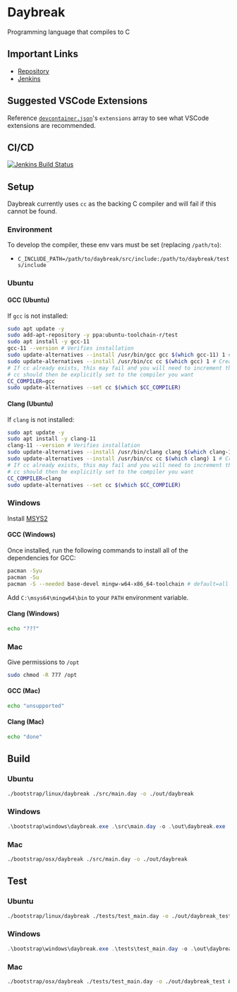 # Daybreak
Programming language that compiles to C

## Important Links
- [Repository](https://github.com/ExoKomodo/Daybreak)
- [Jenkins](https://jenkins.exokomodo.com/job/Daybreak)

## Suggested VSCode Extensions
Reference [`devcontainer.json`](./.devcontainer/devcontainer.json)'s `extensions` array to see what VSCode extensions are recommended.

## CI/CD
[![Jenkins Build Status](http://jenkins.exokomodo.com/buildStatus/icon?job=Daybreak%2Fmain)](http://jenkins.exokomodo.com/job/Daybreak/job/main/)

## Setup
Daybreak currently uses `cc` as the backing C compiler and will fail if this cannot be found.

### Environment
To develop the compiler, these env vars must be set (replacing `/path/to`):
- `C_INCLUDE_PATH=/path/to/daybreak/src/include:/path/to/daybreak/tests/include`

### Ubuntu

#### GCC (Ubuntu)
If `gcc` is not installed:
```bash
sudo apt update -y
sudo add-apt-repository -y ppa:ubuntu-toolchain-r/test
sudo apt install -y gcc-11
gcc-11 --version # Verifies installation
sudo update-alternatives --install /usr/bin/gcc gcc $(which gcc-11) 1 # Create /usr/bin/gcc binary if it does not exist, and links gcc-11 to gcc
sudo update-alternatives --install /usr/bin/cc cc $(which gcc) 1 # Create /usr/bin/cc binary if it does not exist, and links gcc to cc
# If cc already exists, this may fail and you will need to increment the number at the end of the command to lower the priority.
# cc should then be explicitly set to the compiler you want
CC_COMPILER=gcc
sudo update-alternatives --set cc $(which $CC_COMPILER)
```

#### Clang (Ubuntu)
If `clang` is not installed:
```bash
sudo apt update -y
sudo apt install -y clang-11
clang-11 --version # Verifies installation
sudo update-alternatives --install /usr/bin/clang clang $(which clang-11) 1 # Create /usr/bin/clang binary if it does not exist, and links clang-11 to clang
sudo update-alternatives --install /usr/bin/cc cc $(which clang) 1 # Create /usr/bin/cc binary if it does not exist, and links clang to cc
# If cc already exists, this may fail and you will need to increment the number at the end of the command to lower the priority.
# cc should then be explicitly set to the compiler you want
CC_COMPILER=clang
sudo update-alternatives --set cc $(which $CC_COMPILER)
```

### Windows
Install [MSYS2](https://www.msys2.org/)

#### GCC (Windows)
Once installed, run the following commands to install all of the dependencies for GCC:
```bash
pacman -Syu
pacman -Su
pacman -S --needed base-devel mingw-w64-x86_64-toolchain # default=all is correct. ~1 gb of space needed.
```

Add `C:\msys64\mingw64\bin` to your `PATH` environment variable.

#### Clang (Windows)
```bash
echo "???"
```

### Mac
Give permissions to `/opt` 
```bash
sudo chmod -R 777 /opt
```
#### GCC (Mac)
```zsh
echo "unsupported"
```

#### Clang (Mac)
```zsh
echo "done"
```

## Build

### Ubuntu
```bash
./bootstrap/linux/daybreak ./src/main.day -o ./out/daybreak
```

### Windows
```powershell
.\bootstrap\windows\daybreak.exe .\src\main.day -o .\out\daybreak.exe
```

### Mac
```zsh
./bootstrap/osx/daybreak ./src/main.day -o ./out/daybreak
```

## Test

### Ubuntu
```bash
./bootstrap/linux/daybreak ./tests/test_main.day -o ./out/daybreak_test && ./out/daybreak_test
```

### Windows
```powershell
.\bootstrap\windows\daybreak.exe .\tests\test_main.day -o .\out\daybreak_test.exe && .\out\daybreak_test.exe
```

### Mac
```zsh
./bootstrap/osx/daybreak ./tests/test_main.day -o ./out/daybreak_test && ./out/daybreak_test
```